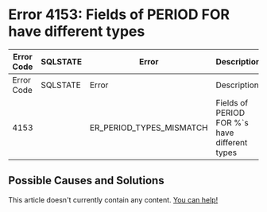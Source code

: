 
# Error 4153: Fields of PERIOD FOR have different types


| Error Code | SQLSTATE | Error | Description |
| --- | --- | --- | --- |
| Error Code | SQLSTATE | Error | Description |
| 4153 |  | ER_PERIOD_TYPES_MISMATCH | Fields of PERIOD FOR %`s have different types |




## Possible Causes and Solutions


This article doesn't currently contain any content. [You can help!](/en/writing-and-editing-knowledge-base-articles/)

